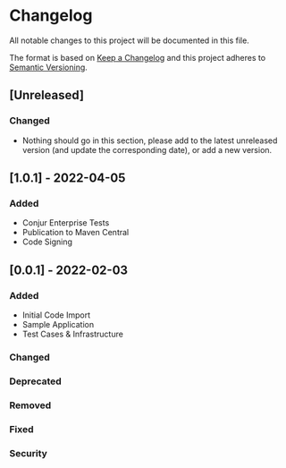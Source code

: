 # Changelog

All notable changes to this project will be documented in this file.

The format is based on [Keep a Changelog](http://keepachangelog.com/en/1.0.0/)
and this project adheres to [Semantic Versioning](http://semver.org/spec/v2.0.0.html).

## [Unreleased]
### Changed
- Nothing should go in this section, please add to the latest unreleased version
  (and update the corresponding date), or add a new version.

## [1.0.1] - 2022-04-05

### Added
- Conjur Enterprise Tests
- Publication to Maven Central
- Code Signing

## [0.0.1] - 2022-02-03

### Added
- Initial Code Import
- Sample Application
- Test Cases & Infrastructure

### Changed

### Deprecated

### Removed

### Fixed

### Security
